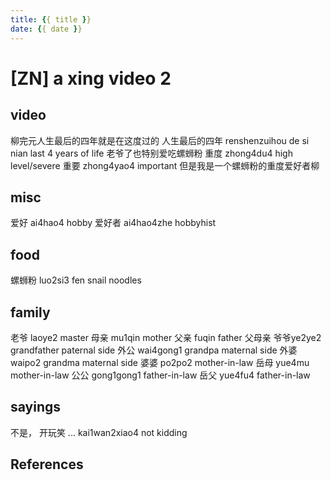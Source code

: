 ```yaml
---
title: {{ title }}
date: {{ date }}
---
```


# [ZN] a xing video 2
## video
柳完元人生最后的四年就是在这度过的
人生最后的四年 renshenzuihou de si nian last 4 years of life
老爷了也特别爱吃螺蛳粉
重度 zhong4du4 high level/severe
重要 zhong4yao4 important
但是我是一个螺蛳粉的重度爱好者柳
## misc
爱好 ai4hao4 hobby
爱好者 ai4hao4zhe hobbyhist
## food
螺蛳粉 luo2si3 fen snail noodles

## family
老爷 laoye2 master 
母亲 mu1qin mother
父亲 fuqin father
父母亲
爷爷ye2ye2 grandfather paternal side
外公 wai4gong1 grandpa maternal side
外婆 waipo2 grandma maternal side
婆婆 po2po2 mother-in-law
岳母 yue4mu mother-in-law
公公 gong1gong1 father-in-law
岳父 yue4fu4 father-in-law
## sayings
不是， 开玩笑 ... kai1wan2xiao4 not kidding

## References

